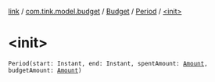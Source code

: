 [link](../../../index.md) / [com.tink.model.budget](../../index.md) / [Budget](../index.md) / [Period](index.md) / [&lt;init&gt;](./-init-.md)

# &lt;init&gt;

`Period(start: Instant, end: Instant, spentAmount: `[`Amount`](../../../com.tink.model.misc/-amount/index.md)`, budgetAmount: `[`Amount`](../../../com.tink.model.misc/-amount/index.md)`)`